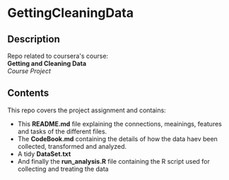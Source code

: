 GettingCleaningData
===================

Description
-----------

Repo related to coursera's course:  
**Getting and Cleaning Data**  
*Course Project*


Contents
--------
This repo covers the project assignment and contains:

* This __README.md__ file explaining the connections, meainings, features and tasks of the different files.
* The __CodeBook.md__ containing the details of how the data haev been collected, transformed and analyzed.
* A tidy __DataSet.txt__
* And finally the __run_analysis.R__ file containing the R script used for collecting and treating the data

